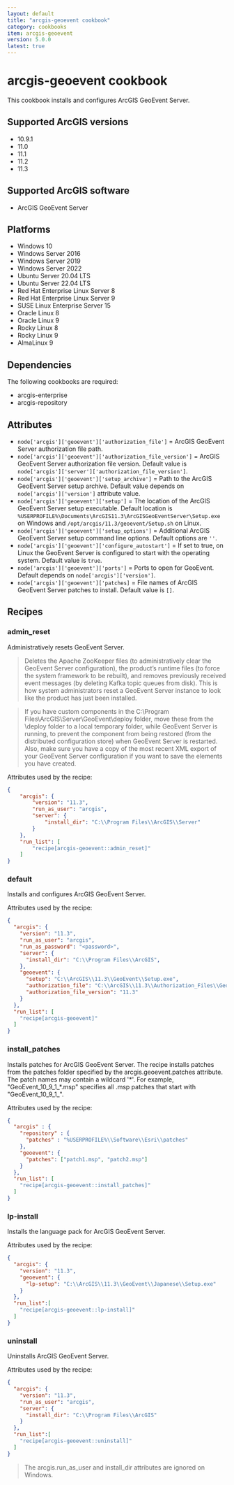 ```yaml
---
layout: default
title: "arcgis-geoevent cookbook"
category: cookbooks
item: arcgis-geoevent
version: 5.0.0
latest: true
---
```


# arcgis-geoevent cookbook

This cookbook installs and configures ArcGIS GeoEvent Server.

## Supported ArcGIS versions

* 10.9.1
* 11.0
* 11.1
* 11.2
* 11.3

## Supported ArcGIS software

* ArcGIS GeoEvent Server

## Platforms

* Windows 10
* Windows Server 2016
* Windows Server 2019
* Windows Server 2022
* Ubuntu Server 20.04 LTS
* Ubuntu Server 22.04 LTS
* Red Hat Enterprise Linux Server 8
* Red Hat Enterprise Linux Server 9
* SUSE Linux Enterprise Server 15
* Oracle Linux 8
* Oracle Linux 9
* Rocky Linux 8
* Rocky Linux 9
* AlmaLinux 9

## Dependencies

The following cookbooks are required:

* arcgis-enterprise
* arcgis-repository

## Attributes

* `node['arcgis']['geoevent']['authorization_file']` = ArcGIS GeoEvent Server authorization file path. 
* `node['arcgis']['geoevent']['authorization_file_version']` = ArcGIS GeoEvent Server authorization file version. Default value is `node['arcgis']['server']['authorization_file_version']`.
* `node['arcgis']['geoevent']['setup_archive']` = Path to the ArcGIS GeoEvent Server setup archive. Default value depends on `node['arcgis']['version']` attribute value.
* `node['arcgis']['geoevent']['setup']` = The location of the ArcGIS GeoEvent Server setup executable. Default location is `%USERPROFILE%\Documents\ArcGIS11.3\ArcGISGeoEventServer\Setup.exe` on Windows and `/opt/arcgis/11.3/geoevent/Setup.sh` on Linux.
* `node['arcgis']['geoevent']['setup_options']` = Additional ArcGIS GeoEvent Server setup command line options. Default options are `''`.
* `node['arcgis']['geoevent']['configure_autostart']` = If set to true, on Linux the GeoEvent Server is configured to start with the operating system.  Default value is `true`.
* `node['arcgis']['geoevent']['ports']` = Ports to open for GeoEvent. Default depends on `node['arcgis']['version']`.
* `node['arcgis']['geoevent']['patches]` = File names of ArcGIS GeoEvent Server patches to install. Default value is `[]`.

## Recipes

### admin_reset

Administratively resets GeoEvent Server.

> Deletes the Apache ZooKeeper files (to administratively clear the GeoEvent Server configuration), the product’s runtime files (to force the system framework to be rebuilt), and removes previously received event messages (by deleting Kafka topic queues from disk). This is how system administrators reset a GeoEvent Server instance to look like the product has just been installed.

> If you have custom components in the C:\Program Files\ArcGIS\Server\GeoEvent\deploy folder, move these from the \deploy folder to a local temporary folder, while GeoEvent Server is running, to prevent the component from being restored (from the distributed configuration store) when GeoEvent Server is restarted. Also, make sure you have a copy of the most recent XML export of your GeoEvent Server configuration if you want to save the elements you have created.

Attributes used by the recipe:

```JSON
{
    "arcgis": {
        "version": "11.3",
        "run_as_user": "arcgis",
        "server": {
            "install_dir": "C:\\Program Files\\ArcGIS\\Server"
        }
    },
    "run_list": [
        "recipe[arcgis-geoevent::admin_reset]"
    ]
}
```

### default

Installs and configures ArcGIS GeoEvent Server.

Attributes used by the recipe:

```JSON
{
  "arcgis": {
    "version": "11.3",
    "run_as_user": "arcgis",
    "run_as_password": "<password>",
    "server": {
      "install_dir": "C:\\Program Files\\ArcGIS",
    },
    "geoevent": {
      "setup": "C:\\ArcGIS\\11.3\\GeoEvent\\Setup.exe",
      "authorization_file": "C:\\ArcGIS\\11.3\\Authorization_Files\\GeoEvent.prvc",
      "authorization_file_version": "11.3"
    }
  },
  "run_list": [
    "recipe[arcgis-geoevent]"
  ]
}
```

### install_patches

Installs patches for ArcGIS GeoEvent Server. The recipe installs patches from the patches folder specified by the arcgis.geoevent.patches attribute. The patch names may contain a wildcard '\*'. For example, "GeoEvent_10_9_1_*.msp" specifies all .msp patches that start with "GeoEvent_10_9_1_".

Attributes used by the recipe:

```JSON
{
  "arcgis" : {
    "repository" : {
      "patches" : "%USERPROFILE%\\Software\\Esri\\patches"
    },
    "geoevent": {
      "patches": ["patch1.msp", "patch2.msp"]
    }
  },
  "run_list": [
    "recipe[arcgis-geoevent::install_patches]"
  ]
}
```

### lp-install

Installs the language pack for ArcGIS GeoEvent Server.

Attributes used by the recipe:

```JSON
{
  "arcgis": {
    "version": "11.3",
    "geoevent": {
      "lp-setup": "C:\\ArcGIS\\11.3\\GeoEvent\\Japanese\\Setup.exe"
    }
  },
  "run_list":[
    "recipe[arcgis-geoevent::lp-install]"
  ]
}
```

### uninstall

Uninstalls ArcGIS GeoEvent Server.

Attributes used by the recipe:

```JSON
{
  "arcgis": {
    "version": "11.3",
    "run_as_user": "arcgis",
    "server": {
      "install_dir": "C:\\Program Files\\ArcGIS"
    }
  },
  "run_list":[
    "recipe[arcgis-geoevent::uninstall]"
  ]
}
```

> The arcgis.run_as_user and install_dir attributes are ignored on Windows.
